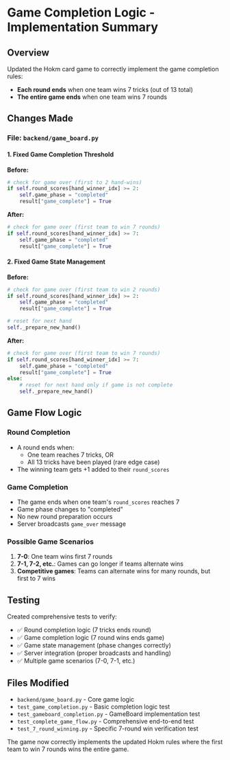 # Game Completion Logic - Implementation Summary

## Overview
Updated the Hokm card game to correctly implement the game completion rules:
- **Each round ends** when one team wins 7 tricks (out of 13 total)
- **The entire game ends** when one team wins 7 rounds

## Changes Made

### File: `backend/game_board.py`

#### 1. Fixed Game Completion Threshold
**Before:**
```python
# check for game over (first to 2 hand‐wins)
if self.round_scores[hand_winner_idx] >= 2:
    self.game_phase = "completed"
    result["game_complete"] = True
```

**After:**
```python
# check for game over (first team to win 7 rounds)
if self.round_scores[hand_winner_idx] >= 7:
    self.game_phase = "completed"
    result["game_complete"] = True
```

#### 2. Fixed Game State Management
**Before:**
```python
# check for game over (first team to win 2 rounds)
if self.round_scores[hand_winner_idx] >= 2:
    self.game_phase = "completed"
    result["game_complete"] = True

# reset for next hand
self._prepare_new_hand()
```

**After:**
```python
# check for game over (first team to win 7 rounds)
if self.round_scores[hand_winner_idx] >= 7:
    self.game_phase = "completed"
    result["game_complete"] = True
else:
    # reset for next hand only if game is not complete
    self._prepare_new_hand()
```

## Game Flow Logic

### Round Completion
- A round ends when:
  - One team reaches 7 tricks, OR
  - All 13 tricks have been played (rare edge case)
- The winning team gets +1 added to their `round_scores`

### Game Completion  
- The game ends when one team's `round_scores` reaches 7
- Game phase changes to "completed"
- No new round preparation occurs
- Server broadcasts `game_over` message

### Possible Game Scenarios
1. **7-0**: One team wins first 7 rounds
2. **7-1, 7-2, etc.**: Games can go longer if teams alternate wins
3. **Competitive games**: Teams can alternate wins for many rounds, but first to 7 wins

## Testing

Created comprehensive tests to verify:
- ✅ Round completion logic (7 tricks ends round)
- ✅ Game completion logic (7 round wins ends game)
- ✅ Game state management (phase changes correctly)
- ✅ Server integration (proper broadcasts and handling)
- ✅ Multiple game scenarios (7-0, 7-1, etc.)

## Files Modified
- `backend/game_board.py` - Core game logic
- `test_game_completion.py` - Basic completion logic test
- `test_gameboard_completion.py` - GameBoard implementation test  
- `test_complete_game_flow.py` - Comprehensive end-to-end test
- `test_7_round_winning.py` - Specific 7-round win verification test

The game now correctly implements the updated Hokm rules where the first team to win 7 rounds wins the entire game.
